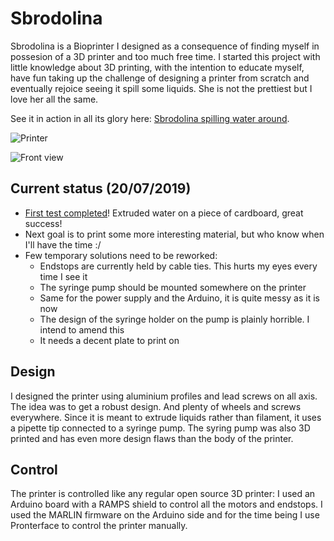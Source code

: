 # Sbrodolina

Sbrodolina is a Bioprinter I designed as a consequence of finding myself in possesion of a 3D printer and too much free time.
I started this project with little knowledge about 3D printing, with the intention to educate myself, have fun taking up the challenge of designing a printer from scratch and eventually rejoice seeing it spill some liquids.
She is not the prettiest but I love her all the same.

See it in action in all its glory here: [Sbrodolina spilling water around](https://youtu.be/jMWw5LMnzZg).

![Printer](https://github.com/Leo-GG/Sbrodolina/blob/master/pics/full_view.jpg "Sbrodolina in its current status")

![Front view](https://github.com/Leo-GG/Sbrodolina/blob/master/pics/front_view.jpg "Sbrodolina in its current status")

## Current status (20/07/2019)

* [First test completed](https://youtu.be/jMWw5LMnzZg)! Extruded water on a piece of cardboard, great success!
* Next goal is to print some more interesting material, but who know when I'll have the time :/
* Few temporary solutions need to be reworked:
  * Endstops are currently held by cable ties. This hurts my eyes every time I see it
  * The syringe pump should be mounted somewhere on the printer
  * Same for the power supply and the Arduino, it is quite messy as it is now
  * The design of the syringe holder on the pump is plainly horrible. I intend to amend this
  * It needs a decent plate to print on

## Design

I designed the printer using aluminium profiles and lead screws on all axis. The idea was to get a robust design. And plenty of wheels and screws everywhere.
Since it is meant to extrude liquids rather than filament, it uses a pipette tip connected to a syringe pump. The syring pump was also 3D printed and has even more design flaws than the body of the printer.

## Control

The printer is controlled like any regular open source 3D printer: I used an Arduino board with a RAMPS shield to control all the motors and endstops. 
I used the MARLIN firmware on the Arduino side and for the time being I use Pronterface to control the printer manually.

